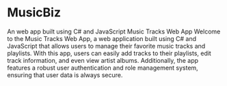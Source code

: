 # MusicBiz
An web app built using C# and JavaScript
Music Tracks Web App
Welcome to the Music Tracks Web App, a web application built using C# and JavaScript that allows users to manage their favorite music tracks and playlists. With this app, users can easily add tracks to their playlists, edit track information, and even view artist albums. Additionally, the app features a robust user authentication and role management system, ensuring that user data is always secure.
